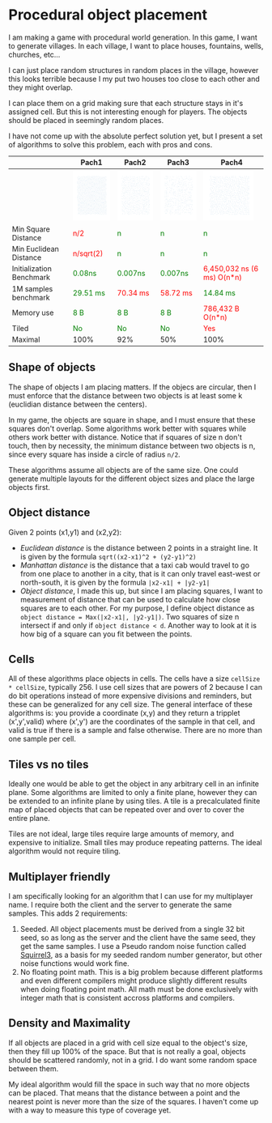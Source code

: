 # Procedural object placement

I am making a game with procedural world generation.
In this game, I want to generate villages.
In each village, I want to place houses, fountains, wells, churches, etc...

I can just place random structures in random places in the village,  however this looks terrible because I my put two houses too close to each other and they might overlap.

I can place them on a grid making sure that each structure stays in it's assigned cell. But this is not interesting enough for players. The objects should be placed in seemingly random places.

I have not come up with the absolute perfect solution yet, but I present a set of algorithms to solve this problem, each with pros and cons.

| | Pach1 | Pach2 | Pach3 | Pach4 |
|-|-------|-------|-------|--------|
| | <img src="Pach1/example.svg" width="100" height="100"/> | <img src="Pach2/example.svg" width="100" height="100"/> | <img src="Pach3/example.svg" width="100" height="100"/> | <img src="Pach4/example.svg" width="100" height="100"/> |
| Min Square Distance| <span class="bad">n/2</span> | <span class="good">n</span> | <span class="good">n</span> | <span class="good">n</span> | 
| Min Euclidean Distance | <span class="bad">n/sqrt(2)</span> | <span class="good">n</span> | <span class="good">n</span> | <span class="good">n</span>|
| Initialization Benchmark | <span class="good">0.08ns</span> | <span class="good">0.007ns</span> | <span class="good">0.007ns</span> | <span class="bad">6,450,032 ns (6 ms) O(n*n)</span> |
| 1M samples benchmark | <span class="good">29.51 ms</span> | <span class="bad">70.34 ms</span> | <span class="bad">58.72 ms</span> | <span class="good">14.84 ms</span> |
| Memory use | <span class="good">8 B</span> | <span class="good">8 B</span> | <span class="good">8 B</span> | <span class="bad">786,432 B O(n*n)</span> |
| Tiled | <span class="good">No</span> | <span class="good">No</span> | <span class="good">No</span> | <span class="bad">Yes</span> |
| Maximal | 100% | 92% | 50% | 100% |


## Shape of objects

The shape of objects I am placing matters.  If the objecs are circular, then I must enforce that the distance between two objects is at least some k (euclidian distance between the centers).

In my game, the objects are square in shape, and I must ensure that these squares don't overlap.  Some algorithms work better with squares while others work better with distance. Notice that if squares of size n don't touch, then by necessity, the minimum distance between two objects is n, since every square has inside a circle of radius `n/2`.

These algorithms assume all objects are of the same size.  One could generate multiple layouts for the different object sizes and place the large objects first.

## Object distance

Given 2 points (x1,y1) and (x2,y2):

* _Euclidean distance_ is the distance between 2 points in a straight line.  It is given by the formula `sqrt((x2-x1)^2 + (y2-y1)^2)`
* _Manhattan distance_ is the distance that a taxi cab would travel to go from one place to another in a city,  that is it can only travel east-west or north-south, it is given by the formula `|x2-x1| + |y2-y1|`
* _Object distance_,  I made this up, but since I am placing squares, I want to measurement of distance that can be used to calculate how close squares are to each other. For my purpose, I define object distance  as `object distance = Max(|x2-x1|, |y2-y1|)`.  Two squares of size n intersect if and only if `object distance < d`.  Another way to look at it is how big of a square can you fit between the points. 

## Cells

All of these algorithms place objects in cells.  The cells have a size `cellSize * cellSize`, typically 256.  I use cell sizes that are powers of 2 because I can do bit operations instead of more expensive divisions and reminders,  but these can be generalized for any cell size.
The general interface of these algorithms is:  you provide a coordinate (x,y) and they return a tripplet (x',y',valid)  where (x',y') are the coordinates of the sample in that cell, and valid is true if there is a sample and false otherwise. 
There are no more than one sample per cell.

## Tiles vs no tiles

Ideally one would be able to get the object in any arbitrary cell in an infinite plane.
Some algorithms are limited to only a finite plane, however they can be extended to an infinite plane by using tiles.
A tile is a precalculated finite map of placed objects that can be repeated over and over to cover the entire plane.

Tiles are not ideal, large tiles require large amounts of memory, and expensive to initialize. Small tiles may produce repeating patterns. 
The ideal algorithm would not require tiling.

## Multiplayer friendly

I am specifically looking for an algorithm that I can use for my multiplayer name.  I require both the client and the server to generate the same samples. This adds 2 requirements:

1) Seeded.  All object placements must be derived from a single 32 bit seed,  so as long as the server and the client have the same seed, they get the same samples. I use a Pseudo random noise function called [Squirrel3](https://www.youtube.com/watch?v=LWFzPP8ZbdU), as a basis for my seeded random number generator, but other noise functions would work fine.
2) No floating point math. This is a big problem because different platforms and even different compilers might produce slightly different results when doing floating point math.  All math must be done exclusively with integer math that is consistent accross platforms and compilers.

## Density and Maximality

If all objects are placed in a grid with cell size equal to the object's size, then they fill up 100% of the space.
But that is not really a goal,  objects should be scattered randomly, not in a grid. I do want some random space between them.

My ideal algorithm would fill the space in such way that no more objects can be placed. That means that the distance between a point and the nearest point is never more than the size of the squares.  I haven't come up with a way to measure this type of coverage yet.

<style>
.good{
    color:green;
}
.bad{
    color:red;
}
</style>
